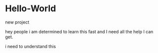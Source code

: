 # Hello-World
new project

hey people
i am determined to learn this fast and I need all the help 
I can get.


i need to understand this
